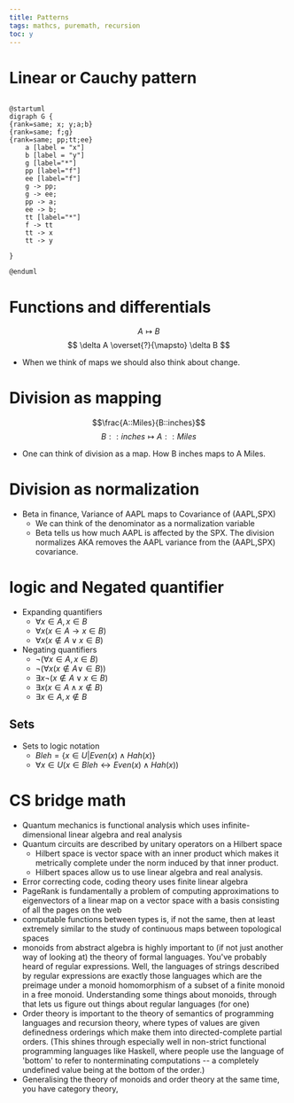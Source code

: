 ```yaml
---
title: Patterns
tags: mathcs, puremath, recursion
toc: y
---
```


# Linear or Cauchy pattern

```plantuml

@startuml
digraph G {
{rank=same; x; y;a;b}
{rank=same; f;g}
{rank=same; pp;tt;ee}
    a [label = "x"]
    b [label = "y"]
    g [label="*"]
    pp [label="f"]
    ee [label="f"]
    g -> pp;
    g -> ee;
    pp -> a;
    ee -> b;
    tt [label="*"]
    f -> tt
    tt -> x
    tt -> y
    
}

@enduml
```
# Functions and differentials

$$ A \mapsto B $$
$$ \delta A \overset{?}{\mapsto} \delta B $$

* When we think of maps we should also think about change.

# Division as mapping

$$\frac{A::Miles}{B::inches}$$
$$ B::inches \mapsto A::Miles $$

* One can think of division as a map. How B inches maps to A Miles.

# Division as normalization

* Beta in finance, Variance of AAPL maps to Covariance of (AAPL,SPX)
  * We can think of the denominator as a normalization variable
  * Beta tells us how much AAPL is affected by the SPX. The division normalizes AKA removes the AAPL variance from the (AAPL,SPX) covariance.

# logic and Negated quantifier



* Expanding quantifiers 
  * $\forall x \in A, x \in B$
  * $\forall x (x \in A \rightarrow x \in B)$
  * $\forall x (x \notin A \lor x \in B)$
* Negating quantifiers 
  * $\lnot (\forall x \in A, x \in B)$ 
  * $\lnot (\forall x (x \notin A  \lor \in B))$ 
  * $\exists x \lnot (x \notin A \lor x \in B)$
  * $\exists x (x \in A \land x \notin B)$
  * $\exists x \in A, x \notin B$ 

## Sets

* Sets to logic notation
  * $Bleh = \{ x \in U| Even(x) \land Hah(x)\}$
  * $\forall x \in U( x \in Bleh \leftrightarrow Even(x) \land Hah(x))$

# CS bridge math

* Quantum mechanics is functional analysis which uses infinite-dimensional linear algebra and real analysis
* Quantum circuits are described by unitary operators on a Hilbert space
  * Hilbert space is vector space with an inner product which makes it metrically complete under the norm induced by that inner product. 
  * Hilbert spaces allow us to use linear algebra and real analysis.
* Error correcting code, coding theory uses finite linear algebra
* PageRank is fundamentally a problem of computing approximations to eigenvectors of a linear map on a vector space with a basis consisting of all the pages on the web
* computable functions between types is, if not the same, then at least extremely similar to the study of continuous maps between topological spaces
* monoids from abstract algebra is highly important to (if not just another way of looking at) the theory of formal languages. You've probably heard of regular expressions. Well, the languages of strings described by regular expressions are exactly those languages which are the preimage under a monoid homomorphism of a subset of a finite monoid in a free monoid. Understanding some things about monoids, through that lets us figure out things about regular languages (for one)
* Order theory is important to the theory of semantics of programming languages and recursion theory, where types of values are given definedness orderings which make them into directed-complete partial orders. (This shines through especially well in non-strict functional programming languages like Haskell, where people use the language of 'bottom' to refer to nonterminating computations -- a completely undefined value being at the bottom of the order.)
* Generalising the theory of monoids and order theory at the same time, you have category theory, 